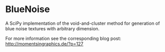 # BlueNoise
A SciPy implementation of the void-and-cluster method for generation of blue noise textures with arbitrary dimension.

For more information see the corresponding blog post:
http://momentsingraphics.de/?p=127
